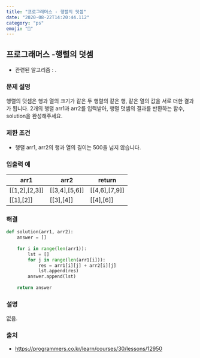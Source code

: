 ```yaml
---
title: "프로그래머스 - 행렬의 덧셈"
date: "2020-08-22T14:20:44.112"
category: "ps"
emoji: "🍙"
---
```


## 프로그래머스 -행렬의 덧셈

- 관련된 알고리즘 : .

### 문제 설명

행렬의 덧셈은 행과 열의 크기가 같은 두 행렬의 같은 행, 같은 열의 값을 서로 더한 결과가 됩니다. 2개의 행렬 arr1과 arr2를 입력받아, 행렬 덧셈의 결과를 반환하는 함수, solution을 완성해주세요.

### 제한 조건

- 행렬 arr1, arr2의 행과 열의 길이는 500을 넘지 않습니다.

### 입출력 예

| arr1          | arr2          | return        |
| ------------- | ------------- | ------------- |
| [[1,2],[2,3]] | [[3,4],[5,6]] | [[4,6],[7,9]] |
| [[1],[2]]     | [[3],[4]]     | [[4],[6]]     |

### 해결

```python
def solution(arr1, arr2):
    answer = []
    
    for i in range(len(arr1)):
        lst = []
        for j in range(len(arr1[i])):
            res = arr1[i][j] + arr2[i][j]
            lst.append(res)
        answer.append(lst)
    
    return answer
```

### 설명

없음.

### 출처

- https://programmers.co.kr/learn/courses/30/lessons/12950
